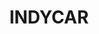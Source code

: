 ---
title: INDYCAR
crosslinks:
- youtubefactsbot
- formula1
- motorsportsstreams
- NASCAR
- youtubot
- BackofthePackRacing
- racecrashes
- john_yukis_bots
- IAmA
- tmsbmeta
- autotldr
- wec
- AMAAggregator
- 11i09yh
- trees
- RaceTrackDesigns
- xkcd
- eyebleachrequestbot
- F1FeederSeries
- thingsforants
---